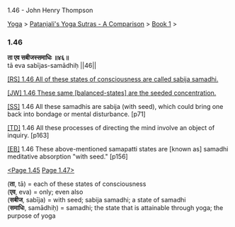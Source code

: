 1.46 - John Henry Thompson 

[Yoga](../../../yoga.html)‎ > ‎[Patanjali's Yoga Sutras - A Comparison](../../patanjani.html)‎ > ‎[Book 1](../book-1.html)‎ > ‎

### 1.46

**ता एव सबीजस्समाधिः ॥४६॥**  
tā eva sabījas-samādhiḥ ||46||  
  
  
[\[RS\] 1.46 All of these states of consciousness are called sabija samadhi.](http://www.ashtangayoga.info/philosophy/yoga-sutra-patanjali/chapter-1/item/ta-eva-sabijas-samadhih-46/)  
  
[\[JW\] 1.46 These same \[balanced-states\] are the seeded concentration.](http://books.google.com/books?id=YzFImjtOxUwC&pg=PA92&ci=158%2C597%2C720%2C51&source=bookclip)  
  
[\[SS\]](http://www.amazon.com/Yoga-Sutras-Patanjali-Commentary-Satchidananda/dp/0932040381) 1.46 All these samadhis are sabija (with seed), which could bring one back into bondage or mental disturbance. \[p71\]  
  
[\[TD\]](http://www.amazon.com/Heart-Yoga-Developing-Personal-Practice/dp/089281764X/ref=sr_1_5?ie=UTF8&qid=1326228195&sr=8-5) 1.46 All these processes of directing the mind involve an object of inquiry. \[p163\]  
  
[\[EB\]](http://www.amazon.com/Yoga-Sutras-Patanjali-Translation-Commentary/dp/0865477361/ref=sr_1_1?ie=UTF8&s=books&qid=1250508322&sr=1-1) 1.46 These above-mentioned samapatti states are \[known as\] samadhi meditative absorption "with seed." \[p156\]  
  
  
[<Page 1.45](145.html)  [Page 1.47>](147.html)  
  

(**ता**, tā) = each of these states of consciousness  
(**एव**, eva) = only; even also  
(**सबीज**, sabīja) = with seed; sabija samadhi; a state of samadhi  
(**समाधिः**, samādhiḥ) = samadhi; the state that is attainable through yoga; the purpose of yoga

